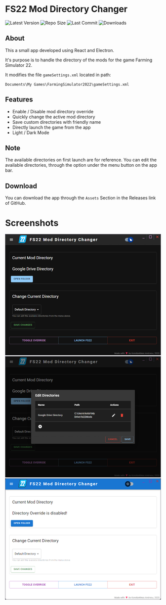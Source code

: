 # FS22 Mod Directory Changer

![Latest Version][lastVersion-shield] ![Repo Size][size-shield] ![Last Commit][lastCommit-shield] ![Downloads][downloads-shield]

## About
This a small app developed using React and Electron.

It's purpose is to handle the directory of the mods for the game Farming Simulator 22.

It modifies the file `gameSettings.xml` located in path:
```
Documents\My Games\FarmingSimulator2022\gameSettings.xml
```

## Features
- Enable / Disable mod directory override
- Quickly change the active mod directory
- Save custom directories with friendly name
- Directly launch the game from the app
- Light / Dark Mode

## Note
The available directories on first launch are for reference.
You can edit the available directories, through the option under the menu button on the app bar.

## Download
You can download the app through the `Assets` Section in the Releases link of GitHub.

# Screenshots
![Alt text](/screenshots/screen1.png?raw=true "Screenshot 1")
![Alt text](/screenshots/screen2.png?raw=true "Screenshot 2")
![Alt text](/screenshots/screen3.png?raw=true "Screenshot 3")

[lastVersion-shield]: https://img.shields.io/github/package-json/v/kotsiossp97/fs22-mod-directory-changer?style=for-the-badge
[lastCommit-shield]: https://img.shields.io/github/last-commit/kotsiossp97/fs22-mod-directory-changer?style=for-the-badge
[size-shield]: https://img.shields.io/github/languages/code-size/kotsiossp97/fs22-mod-directory-changer?style=for-the-badge
[downloads-shield]: https://img.shields.io/github/downloads/kotsiossp97/fs22-mod-directory-changer/total?style=for-the-badge
